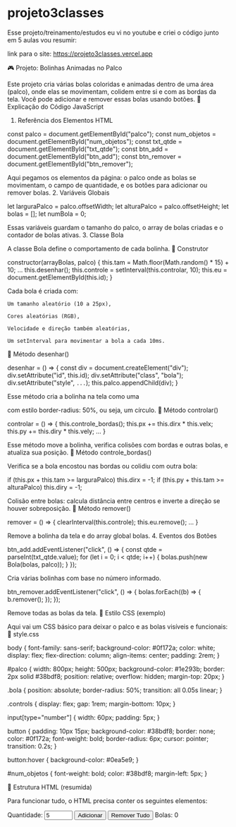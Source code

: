 # projeto3classes
Esse projeto/treinamento/estudos eu vi no youtube e criei o código junto em 5 aulas vou resumir:

link para o site: https://projeto3classes.vercel.app

🎮 Projeto: Bolinhas Animadas no Palco

Este projeto cria várias bolas coloridas e animadas dentro de uma área (palco), onde elas se movimentam, colidem entre si e com as bordas da tela. Você pode adicionar e remover essas bolas usando botões.
🧠 Explicação do Código JavaScript
1. Referência dos Elementos HTML

const palco = document.getElementById("palco");
const num_objetos = document.getElementById("num_objetos");
const txt_qtde = document.getElementById("txt_qtde");
const btn_add = document.getElementById("btn_add");
const btn_remover = document.getElementById("btn_remover");

Aqui pegamos os elementos da página: o palco onde as bolas se movimentam, o campo de quantidade, e os botões para adicionar ou remover bolas.
2. Variáveis Globais

let larguraPalco = palco.offsetWidth;
let alturaPalco = palco.offsetHeight;
let bolas = [];
let numBola = 0;

Essas variáveis guardam o tamanho do palco, o array de bolas criadas e o contador de bolas ativas.
3. Classe Bola

A classe Bola define o comportamento de cada bolinha.
🔸 Construtor

constructor(arrayBolas, palco) {
    this.tam = Math.floor(Math.random() * 15) + 10;
    ...
    this.desenhar();
    this.controle = setInterval(this.controlar, 10);
    this.eu = document.getElementById(this.id);
}

Cada bola é criada com:

    Um tamanho aleatório (10 a 25px),

    Cores aleatórias (RGB),

    Velocidade e direção também aleatórias,

    Um setInterval para movimentar a bola a cada 10ms.

🔸 Método desenhar()

desenhar = () => {
  const div = document.createElement("div");
  div.setAttribute("id", this.id);
  div.setAttribute("class", "bola");
  div.setAttribute("style", `...`);
  this.palco.appendChild(div);
}

Esse método cria a bolinha na tela como uma <div> com estilo border-radius: 50%, ou seja, um círculo.
🔸 Método controlar()

controlar = () => {
  this.controle_bordas();
  this.px += this.dirx * this.velx;
  this.py += this.diry * this.vely;
  ...
}

Esse método move a bolinha, verifica colisões com bordas e outras bolas, e atualiza sua posição.
🔸 Método controle_bordas()

Verifica se a bola encostou nas bordas ou colidiu com outra bola:

if (this.px + this.tam >= larguraPalco) this.dirx = -1;
if (this.py + this.tam >= alturaPalco) this.diry = -1;

Colisão entre bolas: calcula distância entre centros e inverte a direção se houver sobreposição.
🔸 Método remover()

remover = () => {
  clearInterval(this.controle);
  this.eu.remove();
  ...
}

Remove a bolinha da tela e do array global bolas.
4. Eventos dos Botões

btn_add.addEventListener("click", () => {
    const qtde = parseInt(txt_qtde.value);
    for (let i = 0; i < qtde; i++) {
        bolas.push(new Bola(bolas, palco));
    }
});

Cria várias bolinhas com base no número informado.

btn_remover.addEventListener("click", () => {
    bolas.forEach((b) => {
        b.remover();
    });
});

Remove todas as bolas da tela.
🎨 Estilo CSS (exemplo)

Aqui vai um CSS básico para deixar o palco e as bolas visíveis e funcionais:
📁 style.css

body {
  font-family: sans-serif;
  background-color: #0f172a;
  color: white;
  display: flex;
  flex-direction: column;
  align-items: center;
  padding: 2rem;
}

#palco {
  width: 800px;
  height: 500px;
  background-color: #1e293b;
  border: 2px solid #38bdf8;
  position: relative;
  overflow: hidden;
  margin-top: 20px;
}

.bola {
  position: absolute;
  border-radius: 50%;
  transition: all 0.05s linear;
}

.controls {
  display: flex;
  gap: 1rem;
  margin-bottom: 10px;
}

input[type="number"] {
  width: 60px;
  padding: 5px;
}

button {
  padding: 10px 15px;
  background-color: #38bdf8;
  border: none;
  color: #0f172a;
  font-weight: bold;
  border-radius: 6px;
  cursor: pointer;
  transition: 0.2s;
}

button:hover {
  background-color: #0ea5e9;
}

#num_objetos {
  font-weight: bold;
  color: #38bdf8;
  margin-left: 5px;
}

🧩 Estrutura HTML (resumida)

Para funcionar tudo, o HTML precisa conter os seguintes elementos:

<div class="controls">
  <label>Quantidade:</label>
  <input type="number" id="txt_qtde" value="5" min="1" max="100">
  <button id="btn_add">Adicionar</button>
  <button id="btn_remover">Remover Tudo</button>
  <span>Bolas: <span id="num_objetos">0</span></span>
</div>

<div id="palco"></div>
